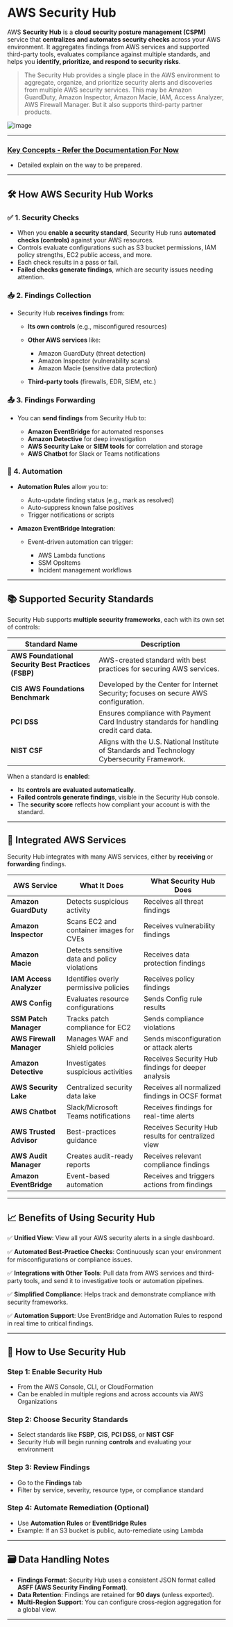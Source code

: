 # AWS Security Hub
AWS **Security Hub** is a **cloud security posture management (CSPM)** service that **centralizes and automates security checks** across your AWS environment. It aggregates findings from AWS services and supported third-party tools, evaluates compliance against multiple standards, and helps you **identify, prioritize, and respond to security risks**.

> The Security Hub provides a single place in the AWS environment to aggregate, organize, and prioritize security alerts and discoveries from multiple AWS security services. This may be Amazon GuardDuty, Amazon Inspector, Amazon Macie, IAM, Access Analyzer, AWS Firewall Manager. But it also supports third-party partner products.

![image](https://github.com/user-attachments/assets/93e97d18-4cd9-4547-83a7-9e271cd004ce)

---

### [Key Concepts - Refer the Documentation For Now](https://docs.aws.amazon.com/securityhub/latest/userguide/securityhub-concepts.html) 
- Detailed explain on the way to be prepared.
 
---

## 🛠 How AWS Security Hub Works

### ✅ 1. **Security Checks**

* When you **enable a security standard**, Security Hub runs **automated checks (controls)** against your AWS resources.
* Controls evaluate configurations such as S3 bucket permissions, IAM policy strengths, EC2 public access, and more.
* Each check results in a pass or fail.
* **Failed checks generate findings**, which are security issues needing attention.

### 📥 2. **Findings Collection**

* Security Hub **receives findings** from:

  * **Its own controls** (e.g., misconfigured resources)
  * **Other AWS services** like:

    * Amazon GuardDuty (threat detection)
    * Amazon Inspector (vulnerability scans)
    * Amazon Macie (sensitive data protection)
  * **Third-party tools** (firewalls, EDR, SIEM, etc.)

### 📤 3. **Findings Forwarding**

* You can **send findings** from Security Hub to:

  * **Amazon EventBridge** for automated responses
  * **Amazon Detective** for deep investigation
  * **AWS Security Lake** or **SIEM tools** for correlation and storage
  * **AWS Chatbot** for Slack or Teams notifications

### 🤖 4. **Automation**

* **Automation Rules** allow you to:

  * Auto-update finding status (e.g., mark as resolved)
  * Auto-suppress known false positives
  * Trigger notifications or scripts
* **Amazon EventBridge Integration**:

  * Event-driven automation can trigger:

    * AWS Lambda functions
    * SSM OpsItems
    * Incident management workflows

---

## 📚 Supported Security Standards

Security Hub supports **multiple security frameworks**, each with its own set of controls:

| Standard Name                                       | Description                                                                                  |
| --------------------------------------------------- | -------------------------------------------------------------------------------------------- |
| **AWS Foundational Security Best Practices (FSBP)** | AWS-created standard with best practices for securing AWS services.                          |
| **CIS AWS Foundations Benchmark**                   | Developed by the Center for Internet Security; focuses on secure AWS configuration.          |
| **PCI DSS**                                         | Ensures compliance with Payment Card Industry standards for handling credit card data.       |
| **NIST CSF**                                        | Aligns with the U.S. National Institute of Standards and Technology Cybersecurity Framework. |

When a standard is **enabled**:

* Its **controls are evaluated automatically**.
* **Failed controls generate findings**, visible in the Security Hub console.
* The **security score** reflects how compliant your account is with the standard.

---

## 🔄 Integrated AWS Services

Security Hub integrates with many AWS services, either by **receiving** or **forwarding** findings.

| AWS Service              | What It Does                                 | What Security Hub Does                             |
| ------------------------ | -------------------------------------------- | -------------------------------------------------- |
| **Amazon GuardDuty**     | Detects suspicious activity                  | Receives all threat findings                       |
| **Amazon Inspector**     | Scans EC2 and container images for CVEs      | Receives vulnerability findings                    |
| **Amazon Macie**         | Detects sensitive data and policy violations | Receives data protection findings                  |
| **IAM Access Analyzer**  | Identifies overly permissive policies        | Receives policy findings                           |
| **AWS Config**           | Evaluates resource configurations            | Sends Config rule results                          |
| **SSM Patch Manager**    | Tracks patch compliance for EC2              | Sends compliance violations                        |
| **AWS Firewall Manager** | Manages WAF and Shield policies              | Sends misconfiguration or attack alerts            |
| **Amazon Detective**     | Investigates suspicious activities           | Receives Security Hub findings for deeper analysis |
| **AWS Security Lake**    | Centralized security data lake               | Receives all normalized findings in OCSF format    |
| **AWS Chatbot**          | Slack/Microsoft Teams notifications          | Receives findings for real-time alerts             |
| **AWS Trusted Advisor**  | Best-practices guidance                      | Receives Security Hub results for centralized view |
| **AWS Audit Manager**    | Creates audit-ready reports                  | Receives relevant compliance findings              |
| **Amazon EventBridge**   | Event-based automation                       | Receives and triggers actions from findings        |

---

## 📈 Benefits of Using Security Hub

✅ **Unified View**: View all your AWS security alerts in a single dashboard.

✅ **Automated Best-Practice Checks**: Continuously scan your environment for misconfigurations or compliance issues.

✅ **Integrations with Other Tools**: Pull data from AWS services and third-party tools, and send it to investigative tools or automation pipelines.

✅ **Simplified Compliance**: Helps track and demonstrate compliance with security frameworks.

✅ **Automation Support**: Use EventBridge and Automation Rules to respond in real time to critical findings.

---

## 🧪 How to Use Security Hub

### Step 1: Enable Security Hub

* From the AWS Console, CLI, or CloudFormation
* Can be enabled in multiple regions and across accounts via AWS Organizations

### Step 2: Choose Security Standards

* Select standards like **FSBP**, **CIS**, **PCI DSS**, or **NIST CSF**
* Security Hub will begin running **controls** and evaluating your environment

### Step 3: Review Findings

* Go to the **Findings** tab
* Filter by service, severity, resource type, or compliance standard

### Step 4: Automate Remediation (Optional)

* Use **Automation Rules** or **EventBridge Rules**
* Example: If an S3 bucket is public, auto-remediate using Lambda

---

## 🗃️ Data Handling Notes

* **Findings Format**: Security Hub uses a consistent JSON format called **ASFF (AWS Security Finding Format)**.
* **Data Retention**: Findings are retained for **90 days** (unless exported).
* **Multi-Region Support**: You can configure cross-region aggregation for a global view.

---

